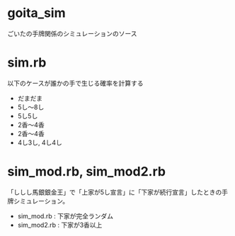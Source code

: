 # goita_sim
ごいたの手牌関係のシミュレーションのソース

# sim.rb
以下のケースが誰かの手で生じる確率を計算する
* だまだま
* 5し～8し
* 5し5し
* 2香～4香
* 2香～4香
* 4し3し, 4し4し


# sim_mod.rb, sim_mod2.rb
「ししし馬銀銀金王」で「上家が5し宣言」に「下家が続行宣言」したときの手牌シミュレーション。

* sim_mod.rb : 下家が完全ランダム
* sim_mod2.rb : 下家が3香以上
